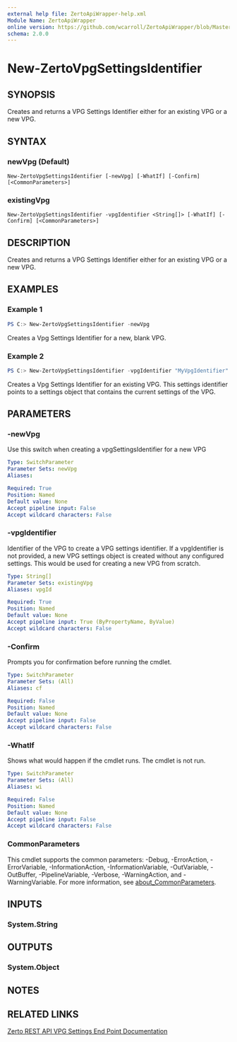 ```yaml
---
external help file: ZertoApiWrapper-help.xml
Module Name: ZertoApiWrapper
online version: https://github.com/wcarroll/ZertoApiWrapper/blob/Master/docs/New-ZertoVpgSettingsIdentifier.md
schema: 2.0.0
---
```


# New-ZertoVpgSettingsIdentifier

## SYNOPSIS
Creates and returns a VPG Settings Identifier either for an existing VPG or a new VPG.

## SYNTAX

### newVpg (Default)
```
New-ZertoVpgSettingsIdentifier [-newVpg] [-WhatIf] [-Confirm] [<CommonParameters>]
```

### existingVpg
```
New-ZertoVpgSettingsIdentifier -vpgIdentifier <String[]> [-WhatIf] [-Confirm] [<CommonParameters>]
```

## DESCRIPTION
Creates and returns a VPG Settings Identifier either for an existing VPG or a new VPG.

## EXAMPLES

### Example 1
```powershell
PS C:> New-ZertoVpgSettingsIdentifier -newVpg
```

Creates a Vpg Settings Identifier for a new, blank VPG.

### Example 2
```powershell
PS C:> New-ZertoVpgSettingsIdentifier -vpgIdentifier "MyVpgIdentifier"
```

Creates a Vpg Settings Identifier for an existing VPG. This settings identifier points to a settings object that contains the current settings of the VPG.

## PARAMETERS

### -newVpg
Use this switch when creating a vpgSettingsIdentifier for a new VPG

```yaml
Type: SwitchParameter
Parameter Sets: newVpg
Aliases:

Required: True
Position: Named
Default value: None
Accept pipeline input: False
Accept wildcard characters: False
```

### -vpgIdentifier
Identifier of the VPG to create a VPG settings identifier.
If a vpgIdentifier is not provided, a new VPG settings object is created without any configured settings.
This would be used for creating a new VPG from scratch.

```yaml
Type: String[]
Parameter Sets: existingVpg
Aliases: vpgId

Required: True
Position: Named
Default value: None
Accept pipeline input: True (ByPropertyName, ByValue)
Accept wildcard characters: False
```

### -Confirm
Prompts you for confirmation before running the cmdlet.

```yaml
Type: SwitchParameter
Parameter Sets: (All)
Aliases: cf

Required: False
Position: Named
Default value: None
Accept pipeline input: False
Accept wildcard characters: False
```

### -WhatIf
Shows what would happen if the cmdlet runs. The cmdlet is not run.

```yaml
Type: SwitchParameter
Parameter Sets: (All)
Aliases: wi

Required: False
Position: Named
Default value: None
Accept pipeline input: False
Accept wildcard characters: False
```

### CommonParameters
This cmdlet supports the common parameters: -Debug, -ErrorAction, -ErrorVariable, -InformationAction, -InformationVariable, -OutVariable, -OutBuffer, -PipelineVariable, -Verbose, -WarningAction, and -WarningVariable. For more information, see [about_CommonParameters](http://go.microsoft.com/fwlink/?LinkID=113216).

## INPUTS

### System.String

## OUTPUTS

### System.Object
## NOTES

## RELATED LINKS

[Zerto REST API VPG Settings End Point Documentation](http://s3.amazonaws.com/zertodownload_docs/Latest/Zerto%20Virtual%20Replication%20Zerto%20Virtual%20Manager%20%28ZVM%29%20-%20vSphere%20Online%20Help/RestfulAPIs/StatusAPIs.5.108.html#)

